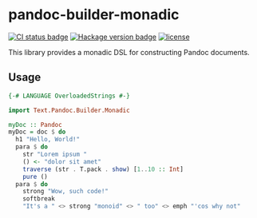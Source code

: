 # pandoc-builder-monadic


[![CI status badge](https://img.shields.io/github/actions/workflow/status/414owen/pandoc-builder-monadic/haskell-ci.yml)](https://github.com/414owen/pandoc-builder-monadic/actions/workflows/haskell-ci.yml) [![Hackage version badge](https://img.shields.io/hackage/v/pandoc-builder-monadic)](https://hackage.haskell.org/package/pandoc-builder-monadic) [![license](https://img.shields.io/github/license/414owen/pandoc-builder-monadic)](https://github.com/414owen/pandoc-builder-monadic/blob/master/LICENSE)

This library provides a monadic DSL for constructing Pandoc documents.

## Usage

```haskell
{-# LANGUAGE OverloadedStrings #-}

import Text.Pandoc.Builder.Monadic

myDoc :: Pandoc
myDoc = doc $ do
  h1 "Hello, World!"
  para $ do
    str "Lorem ipsum "
    () <- "dolor sit amet"
    traverse (str . T.pack . show) [1..10 :: Int]
    pure ()
  para $ do
    strong "Wow, such code!"
    softbreak
    "It's a " <> strong "monoid" <> " too" <> emph "'cos why not"
```
